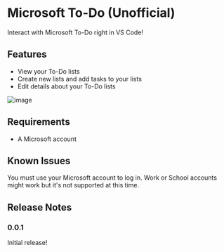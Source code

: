 # Microsoft To-Do (Unofficial)

Interact with Microsoft To-Do right in VS Code!

## Features

* View your To-Do lists
* Create new lists and add tasks to your lists
* Edit details about your To-Do lists

![image](https://user-images.githubusercontent.com/2644648/116639830-449a2d80-a91e-11eb-9d71-352b45d2a548.png)

## Requirements

* A Microsoft account

## Known Issues

You must use your Microsoft account to log in. Work or School accounts might work but it's not supported at this time.

## Release Notes

### 0.0.1

Initial release!

